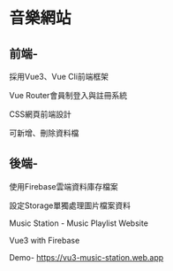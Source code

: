 <h1>音樂網站</h1>
<h2>前端-</h2>
<p>採用Vue3、Vue Cli前端框架</p>
<p>Vue Router會員制登入與註冊系統</p>
<p>CSS網頁前端設計</p>
<p>可新增、刪除資料檔</p>

<h2>後端-</h2>
<p>使用Firebase雲端資料庫存檔案</p>
<p>設定Storage單獨處理圖片檔案資料</p>


Music Station - Music Playlist Website
<p>Vue3 with Firebase</p>

Demo- https://vu3-music-station.web.app
